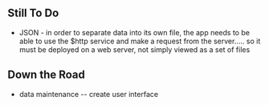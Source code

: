 ## Still To Do

* JSON - in order to separate data into its own file, the app needs to be able to use the $http service and make a request from the server..... so it must be deployed on a web server, not simply viewed as a set of files


## Down the Road

* data maintenance -- create user interface
